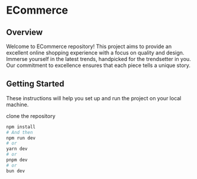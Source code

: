 # ECommerce

## Overview

Welcome to ECommerce repository! This project aims to provide an excellent online shopping experience with a focus on quality and design. Immerse yourself in the latest trends, handpicked for the trendsetter in you. Our commitment to excellence ensures that each piece tells a unique story.


## Getting Started

These instructions will help you set up and run the project on your local machine.

clone the repository

```bash
npm install
# And then
npm run dev
# or
yarn dev
# or
pnpm dev
# or
bun dev
```